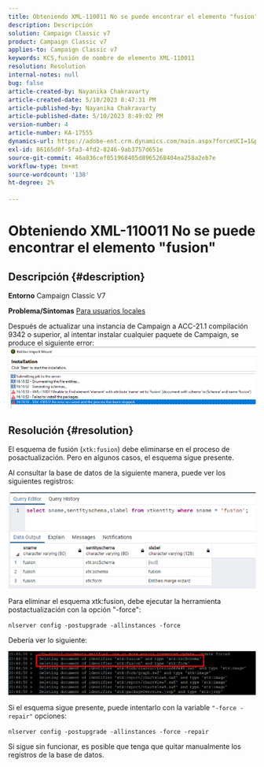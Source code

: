 ```yaml
---
title: Obteniendo XML-110011 No se puede encontrar el elemento "fusion"
description: Descripción
solution: Campaign Classic v7
product: Campaign Classic v7
applies-to: Campaign Classic v7
keywords: KCS,fusión de nombre de elemento XML-110011
resolution: Resolution
internal-notes: null
bug: false
article-created-by: Nayanika Chakravarty
article-created-date: 5/10/2023 8:47:31 PM
article-published-by: Nayanika Chakravarty
article-published-date: 5/10/2023 8:49:02 PM
version-number: 4
article-number: KA-17555
dynamics-url: https://adobe-ent.crm.dynamics.com/main.aspx?forceUCI=1&pagetype=entityrecord&etn=knowledgearticle&id=bfce3ce1-73ef-ed11-8849-6045bd006239
exl-id: 86165d0f-5fa3-4fd2-8246-9ab3757d651e
source-git-commit: 46a836cef051968405d8965268404ea258a2eb7e
workflow-type: tm+mt
source-wordcount: '138'
ht-degree: 2%

---
```


# Obteniendo XML-110011 No se puede encontrar el elemento &quot;fusion&quot;

## Descripción {#description}

<b>Entorno</b>
Campaign Classic V7


<b>Problema/Síntomas</b>
<u>Para usuarios locales</u>

Después de actualizar una instancia de Campaign a ACC-21.1 compilación 9342 o superior, al intentar instalar cualquier paquete de Campaign, se produce el siguiente error:
<br>![](assets/___c0ce3ce1-73ef-ed11-8849-6045bd006239___.png)

## Resolución {#resolution}


El esquema de fusión (`xtk:fusion`) debe eliminarse en el proceso de posactualización. Pero en algunos casos, el esquema sigue presente.

Al consultar la base de datos de la siguiente manera, puede ver los siguientes registros:

![](assets/5cf5ba8b-f838-ec11-b6e6-000d3a348885.png)

Para eliminar el esquema xtk:fusion, debe ejecutar la herramienta postactualización con la opción &quot;-force&quot;:

`nlserver config -postupgrade -allinstances -force`

Debería ver lo siguiente:

![](assets/406e7298-f938-ec11-b6e6-000d3a348885.png)

Si el esquema sigue presente, puede intentarlo con la variable `"-force -repair"` opciones:

`nlserver config -postupgrade -allinstances -force -repair`

Si sigue sin funcionar, es posible que tenga que quitar manualmente los registros de la base de datos.
